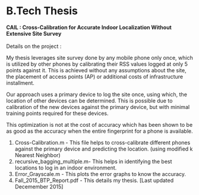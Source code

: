 # B.Tech Thesis
<b> CAIL : Cross-Calibration for Accurate Indoor Localization Without Extensive Site Survey </b><br><br>
Details on the project :
<p>
My thesis leverages site survey done by any mobile phone only once, 
which is utilized by other phones by calibrating their RSS values logged at only 5 points against it. 
This is achieved without any assumptions about the site, the placement of access points (AP) or additional costs of 
infrastructure installment. </p>
<p>
Our approach uses a primary device to log the site once, using which, the location of other devices can be determined. 
This is possible due to calibration of the new devices against the primary device, but with minimal training points required 
for these devices.</p>
<p>
This optimization is not at the cost of accuracy which has been shown to be as good as the accuracy when the entire fingerprint 
for a phone is available.</p>
<ol type="1">
<li>Cross-Calibration.m - This file helps to cross-calibrate different phones against the primary device and predicting the location.
(using modified k Nearest Neighbor)</li>
<li>recursive_bagging_multiple.m-  This helps in identifying the best locations to log in an indoor environment.</li>
<li>Error_Grayscale.m - This plots the error graphs to know the accuracy.</li>
<li>Fall_2015_BTP_Report.pdf - This details my thesis. [Last updated Decemember 2015]</li>
</ol>
